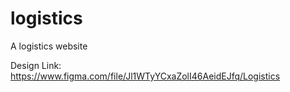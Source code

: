 # logistics
A logistics website

Design Link: https://www.figma.com/file/Jl1WTyYCxaZolI46AeidEJfq/Logistics
